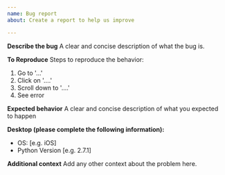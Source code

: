 ```yaml
---
name: Bug report
about: Create a report to help us improve

---
```


**Describe the bug**
A clear and concise description of what the bug is.

**To Reproduce**
Steps to reproduce the behavior:
1. Go to '...'
2. Click on '....'
3. Scroll down to '....'
4. See error

**Expected behavior**
A clear and concise description of what you expected to happen

**Desktop (please complete the following information):**
 - OS: [e.g. iOS]
 - Python Version [e.g. 2.7.1]

**Additional context**
Add any other context about the problem here.
